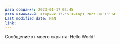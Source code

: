 ```yaml
---
дата создания: 2023-01-17 02:45
дата изменений: вторник 17-го января 2023 04:13:14
Last modified date: NaN
link: 
---
```



Сообщение от моего скрипта: Hello World!
